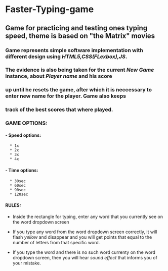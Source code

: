 # Faster-Typing-game

## Game for practicing and testing ones typing speed, theme is based on "the Matrix" movies

### Game represents simple software implementation with different design using *HTML5,CSS(FLexbox),JS*.
### The evidence is also being taken for the current *New Game* instance, about *Player name* and his score
### up until he resets the game, after which it is neccessary to enter new name for the player. Game also keeps 
### track of the best scores that where played.

### **GAME OPTIONS:**
  
#### - Speed options:
      * 1x
      * 2x
      * 3x
      * 4x
      
#### - Time options:
      
      * 30sec
      * 60sec
      * 90sec
      * 120sec
      
#### **RULES:**

 - Inside the rectangle for typing, enter any word that you currently see on 
   the word dropdown screen
   
 - If you type any word from the word dropdown screen correctly, it will 
   flash *yellow* and disappear and you will get points that equal to the
   number of letters from that specific word.
   
 - If you type the word and there is no such word currenty on the word dropdown screen,
   then you will hear *sound effect* that informs you of your mistake.
   

    
